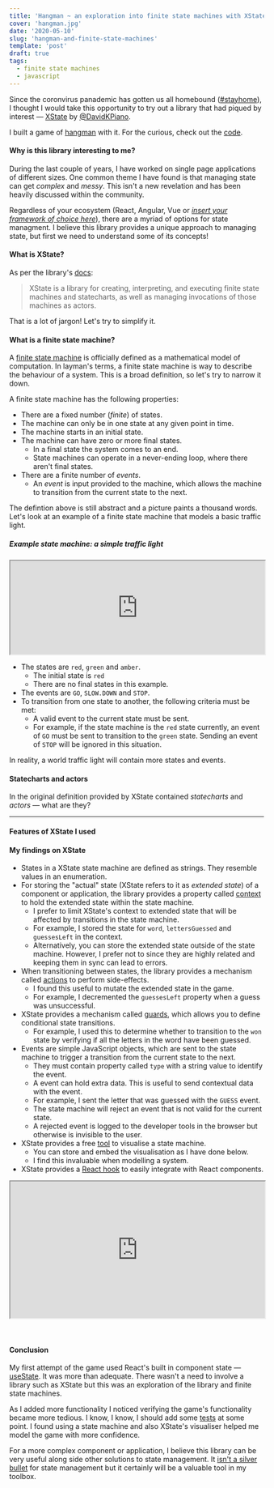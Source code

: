 ```yaml
---
title: 'Hangman ~ an exploration into finite state machines with XState'
cover: 'hangman.jpg'
date: '2020-05-10'
slug: 'hangman-and-finite-state-machines'
template: 'post'
draft: true
tags:
  - finite state machines
  - javascript
---
```


Since the coronvirus panademic has gotten us all homebound ([#stayhome](https://twitter.com/hashtag/stayhome)), I thought I would take this opportunity to try out a library that had piqued by interest &mdash; [XState](https://xstate.js.org/docs/) by [@DavidKPiano](https://twitter.com/DavidKPiano).

I built a game of [hangman](/hangman) with it. For the curious, check out the [code](https://github.com/prabuw/prabuw.com/blob/master/src/pages/hangman.jsx).

#### Why is this library interesting to me?

During the last couple of years, I have worked on single page applications of different sizes. One common theme I have found is that managing state can get _complex_ and _messy_. This isn't a new revelation and has been heavily discussed within the community.

Regardless of your ecosystem (React, Angular, Vue or <u>_insert your framework of choice here_</u>), there are a myriad of options for state managment. I believe this library provides a unique approach to managing state, but first we need to understand some of its concepts!

#### What is XState?

As per the library's [docs](https://xstate.js.org/docs/about/concepts.html):

> XState is a library for creating, interpreting, and executing finite state machines and statecharts, as well as managing invocations of those machines as actors.

That is a lot of jargon! Let's try to simplify it.

#### What is a finite state machine?

A [finite state machine](https://en.wikipedia.org/wiki/Finite-state_machine) is officially defined as a mathematical model of computation. In layman's terms, a finite state machine is way to describe the behaviour of a system. This is a broad definition, so let's try to narrow it down.

A finite state machine has the following properties:

- There are a fixed number (_finite_) of states.
- The machine can only be in one state at any given point in time.
- The machine starts in an initial state.
- The machine can have zero or more final states.
    - In a final state the system comes to an end.
    - State machines can operate in a never-ending loop, where there aren't final states.
- There are a finite number of _events_.
    - An _event_ is input provided to the machine, which allows the machine to transition from the current state to the next.

The defintion above is still abstract and a picture paints a thousand words. Let's look at an example of a finite state machine that models a basic traffic light.

##### Example state machine: a simple traffic light

<iframe style="width:100%;height:185px" src="https://xstate.js.org/viz/?gist=752e51f243104c7a6ac4bde3b0d45eeb&embed=1"></iframe>

- The states are `red`, `green` and `amber`.
    - The initial state is `red`
    - There are no final states in this example.
- The events are `GO`, `SLOW.DOWN` and `STOP`.
- To transition from one state to another, the following criteria must be met:
    - A valid event to the current state must be sent.
    - For example, if the state machine is the `red` state currently, an event of `GO` must be sent to transition to the `green` state. Sending an event of `STOP` will be ignored in this situation.

In reality, a world traffic light will contain more states and events.

#### Statecharts and actors

In the original definition provided by XState contained _statecharts_ and _actors_ &mdash; what are they?

---

#### Features of XState I used

#### My findings on XState

- States in a XState state machine are defined as strings. They resemble values in an enumeration.
- For storing the "actual" state (XState refers to it as _extended state_) of a component or application, the library provides a property called [context](https://xstate.js.org/docs/guides/context.html) to hold the extended state within the state machine.
    - I prefer to limit XState's context to extended state that will be affected by transitions in the state machine.
    - For example, I stored the state for `word`, `lettersGuessed` and `guessesLeft` in the context.
    - Alternatively, you can store the extended state outside of the state machine. However, I prefer not to since they are highly related and keeping them in sync can lead to errors.
- When transitioning between states, the library provides a mechanism called [actions](https://xstate.js.org/docs/guides/actions.html) to perform side-effects.
    - I found this useful to mutate the extended state in the game.
    - For example, I decremented the `guessesLeft` property when a guess was unsuccessful.
- XState provides a mechanism called [guards](https://xstate.js.org/docs/guides/guards.html), which allows you to define conditional state transitions.
    - For example, I used this to determine whether to transition to the `won` state by verifying if all the letters in the word have been guessed.
- Events are simple JavaScript objects, which are sent to the state machine to trigger a transition from the current state to the next.
    - They must contain property called `type` with a string value to identify the event.
    - A event can hold extra data. This is useful to send contextual data with the event.
    - For example, I sent the letter that was guessed with the `GUESS` event.
    - The state machine will reject an event that is not valid for the current state.
    - A rejected event is logged to the developer tools in the browser but otherwise is invisible to the user.
- XState provides a free [tool](https://xstate.js.org/viz) to visualise a state machine.
    - You can store and embed the visualisation as I have done below.
    - I find this invaluable when modelling a system.
- XState provides a [React hook](https://xstate.js.org/docs/recipes/react.html#hooks) to easily integrate with React components.

<iframe style="width:100%;height:270px;margin-bottom:2rem" src="https://xstate.js.org/viz/?gist=051656ac573ac527b7b48f53e1883d40&embed=1"></iframe>

#### Conclusion

My first attempt of the game used React's built in component state &mdash; [useState](https://reactjs.org/docs/hooks-state.html). It was more than adequate. There wasn't a need to involve a library such as XState but this was an exploration of the library and finite state machines.

As I added more functionality I noticed verifying the game's functionality became more tedious. I know, I know, I should add some [tests](https://kentcdodds.com/blog/write-tests) at some point. I found using a state machine and also XState's visualiser helped me model the game with more confidence.

For a more complex component or application, I believe this library can be very useful along side other solutions to state management. It [isn't a silver bullet](http://worrydream.com/refs/Brooks-NoSilverBullet.pdf) for state management but it certainly will be a valuable tool in my toolbox.




